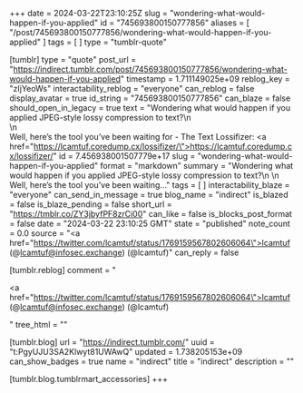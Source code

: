 +++
date = 2024-03-22T23:10:25Z
slug = "wondering-what-would-happen-if-you-applied"
id = "745693800150777856"
aliases = [ "/post/745693800150777856/wondering-what-would-happen-if-you-applied" ]
tags = [ ]
type = "tumblr-quote"

[tumblr]
type = "quote"
post_url = "https://indirect.tumblr.com/post/745693800150777856/wondering-what-would-happen-if-you-applied"
timestamp = 1.711149025e+09
reblog_key = "zIjYeoWs"
interactability_reblog = "everyone"
can_reblog = false
display_avatar = true
id_string = "745693800150777856"
can_blaze = false
should_open_in_legacy = true
text = "Wondering what would happen if you applied JPEG-style lossy compression to text?\n<br/>\n<br/>Well, here&rsquo;s the tool you&rsquo;ve been waiting for - The Text Lossifizer: <a href=\"https://lcamtuf.coredump.cx/lossifizer/\">https://lcamtuf.coredump.cx/lossifizer/</a>"
id = 7.456938001507779e+17
slug = "wondering-what-would-happen-if-you-applied"
format = "markdown"
summary = "Wondering what would happen if you applied JPEG-style lossy compression to text?\n \n Well, here’s the tool you’ve been waiting..."
tags = [ ]
interactability_blaze = "everyone"
can_send_in_message = true
blog_name = "indirect"
is_blazed = false
is_blaze_pending = false
short_url = "https://tmblr.co/ZY3jbyfPF8zrCi00"
can_like = false
is_blocks_post_format = false
date = "2024-03-22 23:10:25 GMT"
state = "published"
note_count = 0.0
source = "<a href=\"https://twitter.com/lcamtuf/status/1769159567802606064\">lcamtuf (@lcamtuf@infosec.exchange) (@lcamtuf)</a>"
can_reply = false

[tumblr.reblog]
comment = "<p><a href=\"https://twitter.com/lcamtuf/status/1769159567802606064\">lcamtuf (@lcamtuf@infosec.exchange) (@lcamtuf)</a></p>"
tree_html = ""

[tumblr.blog]
url = "https://indirect.tumblr.com/"
uuid = "t:PgyUJU3SA2Klwyt81UWAwQ"
updated = 1.738205153e+09
can_show_badges = true
name = "indirect"
title = "indirect"
description = ""

[tumblr.blog.tumblrmart_accessories]
+++
